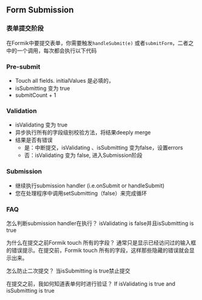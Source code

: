 ## Form Submission

### 表单提交阶段
在Formik中要提交表单，你需要触发`handleSubmit(e)` 或者`submitForm`，二者之中的一个调用，每次都会执行以下代码

### Pre-submit
- Touch all fields. initialValues 是必填的，
- isSubmitting 变为 true
- submitCount + 1

### Validation
- isValidating 变为 true
- 异步执行所有的字段级别校验方法，将结果deeply merge
- 结果是否有错误
  - 是：中断提交，isValidating 、isSubmitting 变为false，设置errors
  - 否：isValidating 变为 false, 进入Submission阶段

### Submission
- 继续执行submission handler (i.e.onSubmit or handleSubmit)
- 您在处理程序中调用setSubmitting（false）来完成循环


### FAQ

怎么判断submission handler在执行？
isValidating is false并且isSubmitting is true

为什么在提交之前Formik touch 所有的字段？
通常只是显示已经访问过的输入框的错误提示。在提交前，Formik touch 所有的字段，这样那些隐藏的错误就会显示出来。

怎么防止二次提交？
当isSubmitting is true禁止提交

在提交之前，我如何知道表单何时进行验证？
If isValidating is true and isSubmitting is true
